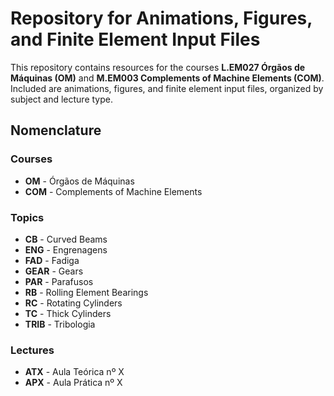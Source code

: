 # Repository for Animations, Figures, and Finite Element Input Files

This repository contains resources for the courses **L.EM027 Órgãos de Máquinas (OM)** and **M.EM003 Complements of Machine Elements (COM)**. Included are animations, figures, and finite element input files, organized by subject and lecture type.

## Nomenclature

### Courses
- **OM** - Órgãos de Máquinas
- **COM** - Complements of Machine Elements

### Topics
- **CB** - Curved Beams
- **ENG** - Engrenagens
- **FAD** - Fadiga
- **GEAR** - Gears
- **PAR** - Parafusos
- **RB** - Rolling Element Bearings
- **RC** - Rotating Cylinders
- **TC** - Thick Cylinders
- **TRIB** - Tribologia

### Lectures
- **ATX** - Aula Teórica nº X
- **APX** - Aula Prática nº X
